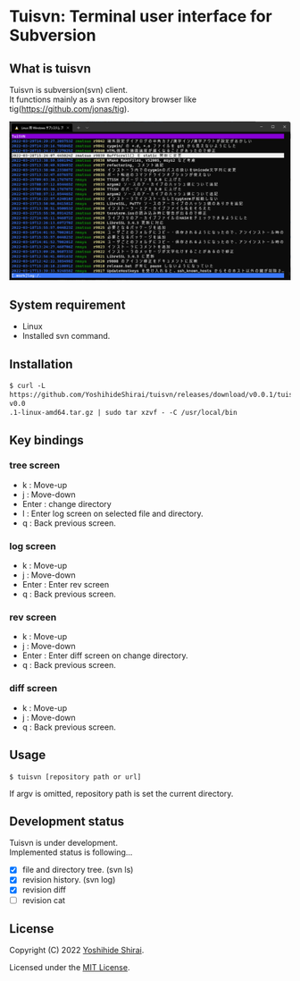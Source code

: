 # Tuisvn: Terminal user interface for Subversion

## What is tuisvn

Tuisvn is subversion(svn) client.  
It functions mainly as a svn repository browser like tig(https://github.com/jonas/tig).

![](./docs/screenshot.png)

## System requirement

- Linux
- Installed svn command.

## Installation

~~~shell
$ curl -L https://github.com/YoshihideShirai/tuisvn/releases/download/v0.0.1/tuisvn-v0.0
.1-linux-amd64.tar.gz | sudo tar xzvf - -C /usr/local/bin
~~~

## Key bindings

### tree screen

- k : Move-up
- j : Move-down
- Enter : change directory
- l : Enter log screen on selected file and directory.
- q : Back previous screen.

### log screen

- k : Move-up
- j : Move-down
- Enter : Enter rev screen
- q : Back previous screen.

### rev screen

- k : Move-up
- j : Move-down
- Enter : Enter diff screen on change directory.
- q : Back previous screen.

### diff screen

- k : Move-up
- j : Move-down
- q : Back previous screen.

## Usage

~~~shell
$ tuisvn [repository path or url]
~~~
If argv is omitted, repository path is set the current directory.

## Development status

Tuisvn is under development.  
Implemented status is following...
- [x] file and directory tree. (svn ls)
- [x] revision history. (svn log)
- [x] revision diff
- [ ] revision cat

## License

Copyright (C) 2022 [Yoshihide Shirai](mailto:yoshihide.shirai@gmail.com).

Licensed under the [MIT License](LICENSE).
